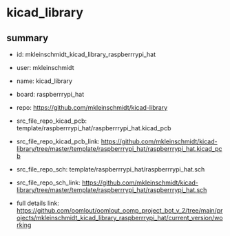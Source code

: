 # kicad_library
 
## summary 
* id: mkleinschmidt_kicad_library_raspberrrypi_hat
* user: mkleinschmidt
* name: kicad_library
* board: raspberrrypi_hat
* repo: https://github.com/mkleinschmidt/kicad-library
* src_file_repo_kicad_pcb: template/raspberrrypi_hat/raspberrrypi_hat.kicad_pcb
* src_file_repo_kicad_pcb_link: https://github.com/mkleinschmidt/kicad-library/tree/master/template/raspberrrypi_hat/raspberrrypi_hat.kicad_pcb


* src_file_repo_sch: template/raspberrrypi_hat/raspberrrypi_hat.sch
* src_file_repo_sch_link: https://github.com/mkleinschmidt/kicad-library/tree/master/template/raspberrrypi_hat/raspberrrypi_hat.sch
* full details link: https://github.com/oomlout/oomlout_oomp_project_bot_v_2/tree/main/projects/mkleinschmidt_kicad_library_raspberrrypi_hat/current_version/working  







